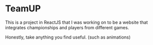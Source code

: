 # TeamUP

This is a project in ReactJS that I was working on to be a website that integrates championships and players from different games.

Honestly, take anything you find useful. (such as animations)
